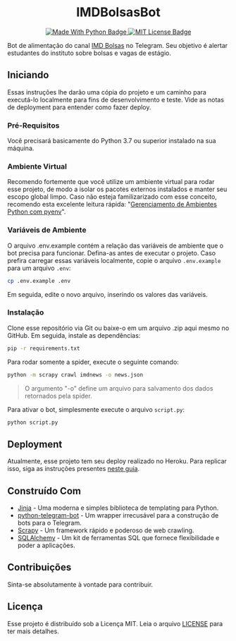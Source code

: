 <h1 align="center">IMDBolsasBot</h1>

<p align="center">
    <a href="https://www.python.org/">
        <img alt="Made With Python Badge" src="https://img.shields.io/badge/Made%20with-Python-1f425f.svg">
    </a>
    <a href="blob/master/LICENSE">
        <img alt="MIT License Badge" src="http://img.shields.io/badge/license-MIT-blue.svg?style=flat">
    </a>
</p>

Bot de alimentação do canal [IMD Bolsas](https://t.me/imdbolsas) no Telegram. Seu objetivo é alertar estudantes do instituto sobre bolsas e vagas de estágio.

## Iniciando

Essas instruções lhe darão uma cópia do projeto e um caminho para executá-lo localmente para fins de desenvolvimento e teste. Vide as notas de deployment para entender como fazer deploy.

### Pré-Requisitos

Você precisará basicamente do Python 3.7 ou superior instalado na sua máquina.

### Ambiente Virtual

Recomendo fortemente que você utilize um ambiente virtual para rodar esse projeto, de modo a isolar os pacotes externos instalados e manter seu escopo global limpo.
Caso não esteja familizarizado com esse conceito, recomendo esta excelente leitura rápida: "[Gerenciamento de Ambientes Python com pyenv](https://medium.com/operacionalti/gerenciamento-de-ambientes-python-com-pyenv-3ce71eb1a2c3)".

### Variáveis de Ambiente

O arquivo .env.example contém a relação das variáveis de ambiente que o bot precisa para funcionar. Defina-as antes de executar o projeto.
Caso prefira carregar essas variáveis localmente, copie o arquivo ```.env.example``` para um arquivo ```.env```:

```bash
cp .env.example .env
```

Em seguida, edite o novo arquivo, inserindo os valores das variáveis.

### Instalação

Clone esse repositório via Git ou baixe-o em um arquivo .zip aqui mesmo no GitHub. Em seguida, instale as dependências:

```bash
pip -r requirements.txt
```

Para rodar somente a spider, execute o seguinte comando:

```bash
python -m scrapy crawl imdnews -o news.json
```

> O argumento "-o" define um arquivo para salvamento dos dados retornados pela spider.

Para ativar o bot, simplesmente execute o arquivo ```script.py```:

```bash
python script.py
```

## Deployment

Atualmente, esse projeto tem seu deploy realizado no Heroku. Para replicar isso, siga as instruções presentes [neste guia](https://github.com/michaelkrukov/heroku-python-script).

## Construído Com

* [Jinja](https://jinja.palletsprojects.com/en/2.11.x/) - Uma moderna e simples biblioteca de templating para Python.
* [python-telegram-bot](https://github.com/python-telegram-bot/python-telegram-bot/) - Um wrapper irrecusável para a construção de bots para o Telegram.
* [Scrapy](https://scrapy.org/) - Um framework rápido e poderoso de web crawling.
* [SQLAlchemy](https://www.sqlalchemy.org/) - Um kit de ferramentas SQL que fornece flexibilidade e poder a aplicações.

## Contribuições

Sinta-se absolutamente à vontade para contribuir.

## Licença

Esse projeto é distribuído sob a Licença MIT. Leia o arquivo [LICENSE](LICENSE) para ter mais detalhes.
